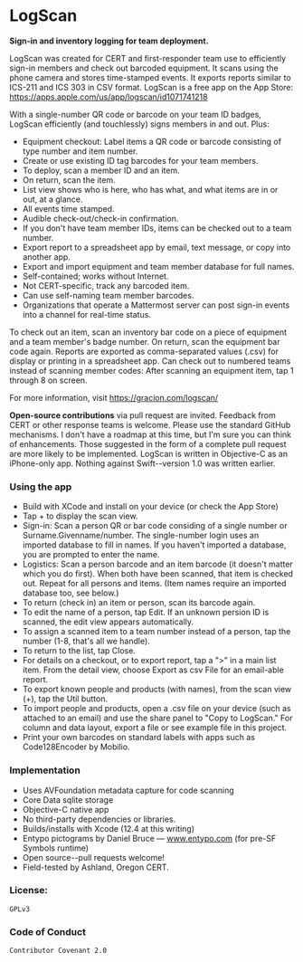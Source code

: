 LogScan
=======

**Sign-in and inventory logging for team deployment.**

LogScan was created for CERT and first-responder team use to efficiently sign-in members and check out barcoded equipment. It scans using the phone camera and stores time-stamped events. It exports reports similar to ICS-211 and ICS 303 in CSV format.  LogScan is a free app on the App Store: https://apps.apple.com/us/app/logscan/id1071741218

With a single-number QR code or barcode on your team ID badges, LogScan efficiently (and touchlessly) signs members in and out. Plus:

* Equipment checkout: Label items a QR code or barcode consisting of type number and item number.
* Create or use existing ID tag barcodes for your team members.
* To deploy, scan a member ID and an item.
* On return, scan the item.
* List view shows who is here, who has what, and what items are in or out, at a glance.
* All events time stamped.
* Audible check-out/check-in confirmation.
* If you don't have team member IDs, items can be checked out to a team number.
* Export report to a spreadsheet app by email, text message, or copy into another app.
* Export and import equipment and team member database for full names.
* Self-contained; works without Internet.
* Not CERT-specific, track any barcoded item.
* Can use self-naming team member barcodes.
* Organizations that operate a Mattermost server can post sign-in events into a channel for real-time status.

To check out an item, scan an inventory bar code on a piece of equipment and a team member's badge number. On return, scan the equipment bar code again. Reports are exported as comma-separated values (.csv) for display or printing in a spreadsheet app. Can check out to numbered teams instead of scanning member codes: After scanning an equipment item, tap 1 through 8 on screen.

For more information, visit https://gracion.com/logscan/

**Open-source contributions** via pull request are invited. Feedback from CERT or other response teams is welcome. Please use the standard GitHub mechanisms. I don't have a roadmap at this time, but I'm sure you can think of enhancements. Those suggested in the form of a complete pull request are more likely to be implemented. LogScan is written in Objective-C as an iPhone-only app. Nothing against Swift--version 1.0 was written earlier.

### Using the app

* Build with XCode and install on your device (or check the App Store)
* Tap + to display the scan view.
* Sign-in: Scan a person QR or bar code considing of a single number or Surname.Givenname/number. The single-number login uses an imported database to fill in names. If you haven't imported a database, you are prompted to enter the name.
* Logistics: Scan a person barcode and an item barcode (it doesn't matter which you do first).
    When both have been scanned, that item is checked out. Repeat for all persons and items. (Item names require an imported database too, see below.)
* To return (check in) an item or person, scan its barcode again. 
* To edit the name of a person, tap Edit. If an unknown persion ID is scanned, the edit view appears automatically.
* To assign a scanned item to a team number instead of a person, tap the number (1-8, that's all we handle).
* To return to the list, tap Close. 
* For details on a checkout, or to export report, tap a ">" in a main list item. From the detail view, choose Export as csv File for an email-able report.
* To export known  people and products (with names), from the scan view (+), tap the Util button.
* To import people and products, open a .csv file on your device (such as attached to an email) and use the share panel to "Copy to LogScan." For column and data layout, export a file or see example file in this project.
* Print your own barcodes on standard labels with apps such as Code128Encoder by Mobilio.

### Implementation

* Uses AVFoundation metadata capture for code scanning
* Core Data sqlite storage
* Objective-C native app
* No third-party dependencies or libraries.
* Builds/installs with Xcode (12.4 at this writing)
* Entypo pictograms by Daniel Bruce — www.entypo.com (for pre-SF Symbols runtime)
* Open source--pull requests welcome!
* Field-tested by Ashland, Oregon CERT.

### License: 
	GPLv3

### Code of Conduct
	Contributor Covenant 2.0

